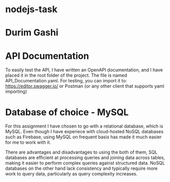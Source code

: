 # nodejs-task
# Durim Gashi 

# API Documentation

To easily test the API, I have written an OpenAPI documentation, and I have placed it in the root folder of the project.
The file is named API_Documentation.yaml. For testing, you can import it to: https://editor.swagger.io/ or Postman (or any
other client that supports yaml importing)

# Database of choice - MySQL

For this assignment I have chosen to go with a relational database, which is MySQL. Even though I have experiece
with cloud-hosted NoSQL databases such as Firebase, using MySQL on frequent basis has made it much easier for me to work
with it. 

There are advantages and disadvantages to using the both of them, SQL databases are efficient at processing queries 
and joining data across tables, making it easier to perform complex queries against structured data. NoSQL databases 
on the other hand lack consistency and typically require more work to query data, particularly as query complexity increases.


